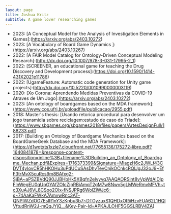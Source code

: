 ```yaml
---
layout: page
title: Joshua Kritz
subtitle: A game lover researching games
---
```


* 2023: [A Conceptual Model for the Analysis of Investigation Elements in Games]:(https://arxiv.org/abs/2403.10272)
* 2023: [A Vocabulary of Board Game Dynamics ]:(https://arxiv.org/abs/2403.10267)
* 2022: [A FAIR Model Catalog for Ontology-Driven Conceptual Modeling Research]:(http://dx.doi.org/10.1007/978-3-031-17995-2_1)
* 2022: [SCREENER, an educational game for teaching the Drug Discovery and Development process]:(https://doi.org/10.1590/1414-431X2021e11786)
* 2022: [UgameFeature: Automatic code generation for Unity game projects]:(http://dx.doi.org/10.5220/0010990000003119)
* 2020: [Xo Corona: Aprendendo Medidas Preventivas da COVID-19 Atraves de Um Jogo]:(https://arxiv.org/abs/2403.10272)
* 2023: [An ontology of boardgames based on the MDA framework]:(https://www.cos.ufrj.br/uploadfile/publicacao/2955.pdf)
* 2018: Master's thesis: [Usando retorica procedural para desenvolver um jogo transmidia sobre reciclagem:estudo de caso do Triade]:(https://www.sbgames.org/sbgames2018/files/papers/ArtesDesignFull/188233.pdf)
* 2017: [Building an Ontology of Boardgame Mechanics based on the BoardGameGeek Database and the MDA Framework]:(https://d1wqtxts1xzle7.cloudfront.net/77655136/175272-libre.pdf?1640841878=&response-content-disposition=inline%3B+filename%3DBuilding_an_Ontology_of_Boardgame_Mechan.pdf&Expires=1716373399&Signature=MiagzH6c2JWLf43CDVT4yIovCR5hHKOHu3uPdUCuSAsDhvTeyCnjkOCnkcRQlJgJ32oJ9~EfF3trMvX5cuRcs9m8BAfxg2-SjBA~aPSZBVdQ90JJBHbHk5XBqfn2elvyvq7AAQAORSint8vVpWdAlDlpFlnWegEU0qUpGYAfZOIcZjpRBiAmqT2gM7w8Nwv5gLMWeRmvMFVh~tc3XuAJ6VL8CSoo2Olx-fNSJPRg6WolZiWJc6-s~74AaKaFWkA7AmvwRnc3AT-QNPIWZdOG7EsIR1nY3zKpbu3b7~DTGyzuxS1QHDxORiiHzvFUA62L1HQlVftudRnW2J-mQqJYjQ__&Key-Pair-Id=APKAJLOHF5GGSLRBV4ZA)

